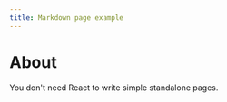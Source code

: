 ```yaml
---
title: Markdown page example
---
```


# About

You don't need React to write simple standalone pages.

